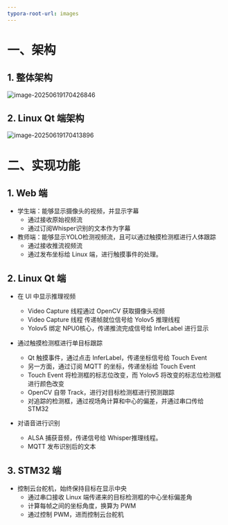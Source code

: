 ```yaml
---
typora-root-url: images
---
```


# 一、架构

## 1. 整体架构



![image-20250619170426846](/image-20250619170426846.png)



## 2. Linux Qt 端架构

![image-20250619170413896](/image-20250619170413896.png)



# 二、实现功能

## 1. Web 端

- 学生端：能够显示摄像头的视频，并显示字幕
  - 通过接收原始视频流
  - 通过订阅Whisper识别的文本作为字幕
- 教师端：能够显示YOLO检测视频流，且可以通过触摸检测框进行人体跟踪
  - 通过接收推流视频流
  - 通过发布坐标给 Linux 端，进行触摸事件的处理。



## 2. Linux Qt 端

- 在 UI 中显示推理视频
  - Video Capture 线程通过 OpenCV 获取摄像头视频
  - Video Capture 线程 传递帧就位信号给 Yolov5 推理线程
  - Yolov5 绑定 NPU0核心，传递推流完成信号给 InferLabel 进行显示
- 通过触摸检测框进行单目标跟踪
  - Qt 触摸事件，通过点击 InferLabel，传递坐标信号给 Touch Event
  - 另一方面，通过订阅 MQTT 的坐标，传递坐标给 Touch Event
  - Touch Event 将检测框的标志位改变，而 Yolov5 将改变的标志位检测框进行颜色改变
  - OpenCV 自带 Track，进行对目标检测框进行预测跟踪
  - 对追踪的检测框，通过视场角计算和中心的偏差，并通过串口传给 STM32

- 对语音进行识别
  - ALSA 捕获音频，传递信号给 Whisper推理线程。
  - MQTT 发布识别后的文本





## 3. STM32 端

- 控制云台舵机，始终保持目标在显示中央
  - 通过串口接收 Linux 端传递来的目标检测框的中心坐标偏差角
  - 计算每帧之间的坐标角度，换算为 PWM
  - 通过控制 PWM，进而控制云台舵机






